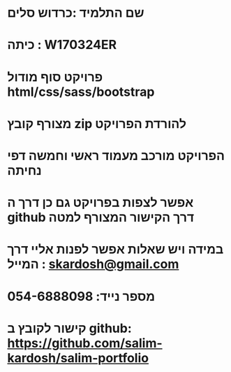 # שם התלמיד :כרדוש סלים
# כיתה : W170324ER
# פרויקט סוף מודול html/css/sass/bootstrap
# מצורף קובץ zip להורדת הפרויקט
# הפרויקט מורכב מעמוד ראשי וחמשה דפי נחיתה 
# אפשר לצפות בפרויקט גם כן דרך ה github דרך הקישור המצורף למטה
# במידה ויש שאלות אפשר לפנות אליי דרך המייל : skardosh@gmail.com
# מספר נייד: 054-6888098
# קישור לקובץ ב github: https://github.com/salim-kardosh/salim-portfolio